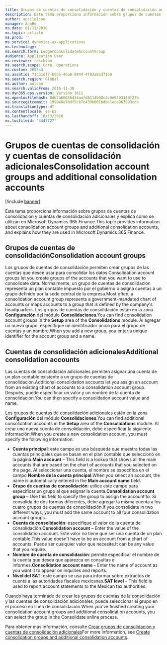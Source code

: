 ```yaml
---
title: Grupos de cuentas de consolidación y cuentas de consolidación adicionales
description: Este tema proporciona información sobre grupos de cuentas de consolidación y cuentas de consolidación adicionales y explica cómo se utilizan en Microsoft Dynamics 365 Finance.
author: aprilolson
manager: AnnBe
ms.date: 01/11/2018
ms.topic: article
ms.prod: ''
ms.service: dynamics-ax-applications
ms.technology: ''
ms.search.form: LedgerConsolidateAccountGroup
audience: Application User
ms.reviewer: roschlom
ms.search.scope: Core, Operations
ms.custom: 265544
ms.assetid: 71c31df7-b655-46a8-8844-4f92a8bd71b0
ms.search.region: Global
ms.author: aolson
ms.search.validFrom: 2016-11-30
ms.dyn365.ops.version: Version 1611
ms.openlocfilehash: 8db7a60656434aafd8114b08c2c0e9493140f27b
ms.sourcegitcommit: 199848e78df5cb7c439b001bdbe1ece963593cdb
ms.translationtype: HT
ms.contentlocale: es-ES
ms.lasthandoff: 10/13/2020
ms.locfileid: "4447727"
---
```

# <a name="consolidation-account-groups-and-additional-consolidation-accounts"></a><span data-ttu-id="82784-103">Grupos de cuentas de consolidación y cuentas de consolidación adicionales</span><span class="sxs-lookup"><span data-stu-id="82784-103">Consolidation account groups and additional consolidation accounts</span></span>

[!include [banner](../includes/banner.md)]

<span data-ttu-id="82784-104">Este tema proporciona información sobre grupos de cuentas de consolidación y cuentas de consolidación adicionales y explica cómo se utilizan en Microsoft Dynamics 365 Finance.</span><span class="sxs-lookup"><span data-stu-id="82784-104">This topic provides information about consolidation account groups and additional consolidation accounts, and explains how they are used in Microsoft Dynamics 365 Finance.</span></span>

<a name="consolidation-account-groups"></a><span data-ttu-id="82784-105">Grupos de cuentas de consolidación</span><span class="sxs-lookup"><span data-stu-id="82784-105">Consolidation account groups</span></span>
----------------------------

<span data-ttu-id="82784-106">Los grupos de cuentas de consolidación permiten crear grupos de las cuentas que desee usar para consolidar los datos.</span><span class="sxs-lookup"><span data-stu-id="82784-106">Consolidation account groups let you create groups of the accounts that you want to use to consolidate data.</span></span> <span data-ttu-id="82784-107">Normalmente, un grupo de cuentas de consolidación representa un plan contable impuesto por el gobierno o asigna cuentas a un grupo definido por la sede central de la empresa.</span><span class="sxs-lookup"><span data-stu-id="82784-107">Most often, a consolidation account group represents a government-mandated chart of accounts or maps accounts to a group that is defined by the company's headquarters.</span></span> <span data-ttu-id="82784-108">Los grupos de cuentas de consolidación están en la zona **Configuración** del módulo **Consolidaciones**.</span><span class="sxs-lookup"><span data-stu-id="82784-108">You can find consolidation account groups in the **Setup** area of the **Consolidations** module.</span></span> <span data-ttu-id="82784-109">Al agregar un nuevo grupo, especifique un identificador único para el grupo de cuentas y un nombre.</span><span class="sxs-lookup"><span data-stu-id="82784-109">When you add a new group, you enter a unique identifier for the account group and a name.</span></span>

## <a name="additional-consolidation-accounts"></a><span data-ttu-id="82784-110">Cuentas de consolidación adicionales</span><span class="sxs-lookup"><span data-stu-id="82784-110">Additional consolidation accounts</span></span>
<span data-ttu-id="82784-111">Las cuentas de consolidación adicionales permiten asignar una cuenta de un plan contable existente a un grupo de cuentas de consolidación.</span><span class="sxs-lookup"><span data-stu-id="82784-111">Additional consolidation accounts let you assign an account from an existing chart of accounts to a consolidation account group.</span></span> <span data-ttu-id="82784-112">Después, puede especificar un valor y un nombre de la cuenta de consolidación.</span><span class="sxs-lookup"><span data-stu-id="82784-112">You can then specify a consolidation account value and name.</span></span> 

<span data-ttu-id="82784-113">Los grupos de cuentas de consolidación adicionales están en la zona **Configuración** del módulo **Consolidaciones**.</span><span class="sxs-lookup"><span data-stu-id="82784-113">You can find additional consolidation accounts in the **Setup** area of the **Consolidations** module.</span></span> <span data-ttu-id="82784-114">Al crear una nueva cuenta de consolidación, debe especificar la siguiente información:</span><span class="sxs-lookup"><span data-stu-id="82784-114">When you create a new consolidation account, you must specify the following information:</span></span>

-   <span data-ttu-id="82784-115">**Cuenta principal**: este campo es una búsqueda que muestra todas las cuentas principales que se basan en el plan contable que seleccionó en la página.</span><span class="sxs-lookup"><span data-stu-id="82784-115">**Main account** – This field is a lookup that shows all the main accounts that are based on the chart of accounts that you selected on the page.</span></span> <span data-ttu-id="82784-116">Al seleccionar una cuenta, el nombre se especifica en el campo **Nombre de la cuenta principal**.</span><span class="sxs-lookup"><span data-stu-id="82784-116">When you select an account, the name is automatically entered in the **Main account name** field.</span></span>
-   <span data-ttu-id="82784-117">**Grupo de cuentas de consolidación**: utilice este campo para especificar un grupo al que asignar la cuenta.</span><span class="sxs-lookup"><span data-stu-id="82784-117">**Consolidation account group** – Use this field to specify the group to assign the account to.</span></span> <span data-ttu-id="82784-118">Si consolida de dos formas diferentes, debe agregar la misma cuenta a los cuatro grupos de cuentas de consolidación.</span><span class="sxs-lookup"><span data-stu-id="82784-118">If you consolidate in two different ways, you must add the same account to all four consolidation account groups.</span></span>
-   <span data-ttu-id="82784-119">**Cuenta de consolidación**: especifique el valor de la cuenta de consolidación.</span><span class="sxs-lookup"><span data-stu-id="82784-119">**Consolidation account** – Enter the value of the consolidation account.</span></span> <span data-ttu-id="82784-120">Este valor no tiene que ser una cuenta de un plan contable.</span><span class="sxs-lookup"><span data-stu-id="82784-120">This value doesn't have to be an account from a chart of accounts.</span></span> <span data-ttu-id="82784-121">Puede ser cualquier valor que necesite.</span><span class="sxs-lookup"><span data-stu-id="82784-121">It can be any value that you require.</span></span>
-   <span data-ttu-id="82784-122">**Nombre de cuenta de consolidación**: permite especificar el nombre de la cuenta que desea que aparezca en consultas e informes.</span><span class="sxs-lookup"><span data-stu-id="82784-122">**Consolidation account name** – Enter the name of account as you want it to appear on inquiries and reports.</span></span>
-   <span data-ttu-id="82784-123">**Nivel del SAT**: este campo se usa para informar sobre extractos de cuenta a las autoridades fiscales mexicanas.</span><span class="sxs-lookup"><span data-stu-id="82784-123">**SAT level** – This field is used to report account statements to the Mexican tax authorities.</span></span> 

<span data-ttu-id="82784-124">Cuando haya terminado de crear los grupos de cuentas de la consolidación y las cuentas de consolidación adicionales, puede seleccionar el grupo en el proceso en línea de consolidación.</span><span class="sxs-lookup"><span data-stu-id="82784-124">When you've finished creating your consolidation account groups and additional consolidation accounts, you can select the group in the Consolidate online process.</span></span>


<span data-ttu-id="82784-125">Para obtener más información, consulte [Crear grupos de consolidación y cuentas de consolidación adicionales](../general-ledger/tasks/create-consolidation-groups.md)</span><span class="sxs-lookup"><span data-stu-id="82784-125">For more information, see [Create consolidation groups and additional consolidation accounts](../general-ledger/tasks/create-consolidation-groups.md).</span></span> 



